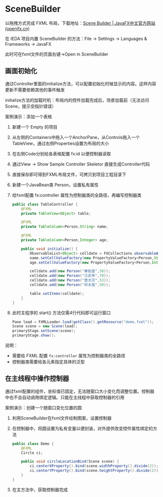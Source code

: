 # SceneBuilder

以拖拽方式完成 FXML 布局，下载地址：[Scene Builder | JavaFX中文官方网站 (openjfx.cn)](https://openjfx.cn/scene-builder/)

在 IEDA 项目内置 SceneBuilder 的方法：File -> Settings -> Languages & Frameworks -> JavaFX

此时可在fxml文件的页面右键->Open in SceneBuilder



## 画面初始化

通过Controller里面的initialize方法，可以配置初始化时候显示的内容。这样内容更新不需要依赖其他的事件触发

initialize方法的加载时机：布局内的控件加载完成后，场景加载前（无法访问Scene，提示空指针错误）



案例演示：添加一个表格

1. 新建一个 Empty 的项目

2. 从左侧的Containers中拖入一个AnchorPane，从Controls拖入一个TableView，通过右侧Properties设置为布局的大小

3. 在右侧Code分别给各表格配置 fx:id 以便控制器读取

4. 通过View -> Show Sample Controller Skeletor 直接生成Controller代码

5. 直接保存即可得到FXML布局文件，可拷贝到项目工程目录下

6. 新建一个JavaBean类 Person，设置私有属性

7. 给fxml配置 fx:controller 属性为控制器类的全路径，再编写控制器类

   ```java
   public class TableController {
       @FXML
       private TableView<Object> table;
   
       @FXML
       private TableColumn<Person,String> name;
   
       @FXML
       private TableColumn<Person,Integer> age;
   
       public void initialize() {
           ObservableList<Object> celldate = FXCollections.observableArrayList();
           name.setCellValueFactory(new PropertyValueFactory<Person,String>("name"));
           age.setCellValueFactory(new PropertyValueFactory<Person,Integer>("age"));
   
           celldate.add(new Person("秦始皇",50));
           celldate.add(new Person("汉武帝",70));
           celldate.add(new Person("唐太宗",53));
           celldate.add(new Person("宋太祖",50));
   
           table.setItems(celldate);
       }
   }
   
   ```
   
8. 此时主程序的 start() 方法仅需4行代码即可运行窗口

   ```java
   Pane load = FXMLLoader.load(getClass().getResource("demo.fxml"));
   Scene scene = new Scene(load);
   primaryStage.setScene(scene);
   primaryStage.show();
   ```

   

说明：

* 需要给 FXML 配置 `fx:controller` 属性为控制器类的全路径
* 控制器类需要给各元素指定具体的泛型



## 在主线程中操作控制器

通过fxml配置的组件，坐标值已固定，无法随窗口大小变化而调整位置。控制器中也不会自动调用绑定逻辑。只能在主线程中获取控制器的引用

案例演示：创建一个随窗口变化位置的圆

1. 利用SceneBuilder在fxml文件绘制图案，设置控制器

2. 在控制器中，将圆设置为私有变量以便封装，对外提供改变控件属性绑定的方法

   ```java
   public class Demo {
       @FXML
       Circle ci;
   
       public void circleLocationBind(Scene scene) {
           ci.centerXProperty().bind(scene.widthProperty().divide(2));
           ci.centerYProperty().bind(scene.heightProperty().divide(2));
       }
   }
   ```

3. 在主方法中，获取控制器完成
